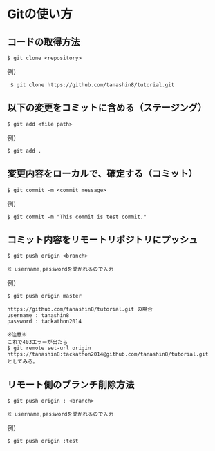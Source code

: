 Gitの使い方
===========

## コードの取得方法

    $ git clone <repository>

例）

     $ git clone https://github.com/tanashin8/tutorial.git

## <file path>以下の変更をコミットに含める（ステージング）

    $ git add <file path>

例）

    $ git add .

## 変更内容をローカルで、確定する（コミット）

    $ git commit -m <commit message>

例）

    $ git commit -m "This commit is test commit."

## コミット内容をリモートリポジトリにプッシュ

    $ git push origin <branch>

    ※ username,passwordを聞かれるので入力

例）

    $ git push origin master

    https://github.com/tanashin8/tutorial.git の場合
    username : tanashin8
    password : tackathon2014

    ※注意※
    これで403エラーが出たら
    $ git remote set-url origin https://tanashin8:tackathon2014@github.com/tanashin8/tutorial.git
    としてみる。

## リモート側のブランチ削除方法

    $ git push origin : <branch>
    
    ※ username,passwordを聞かれるので入力

例）

    $ git push origin :test
